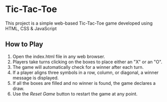 # Tic-Tac-Toe
This project is a simple web-based Tic-Tac-Toe game developed using HTML, CSS &amp; JavaScript

## How to Play
1. Open the index.html file in any web browser.
2. Players take turns clicking on the boxes to place either an "X" or an "O".
3. The game will automatically check for a winner after each turn.
4. If a player aligns three symbols in a row, column, or diagonal, a winner message is displayed.
5. If all the boxes are filled and no winner is found, the game declares a draw.
6. Use the *Reset Game* button to restart the game at any point.

